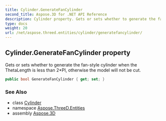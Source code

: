 ```yaml
---
title: Cylinder.GenerateFanCylinder
second_title: Aspose.3D for .NET API Reference
description: Cylinder property. Gets or sets whether to generate the fanstyle cylinder when the ThetaLength is less than 2PI otherwise the model will not be cut
type: docs
weight: 20
url: /net/aspose.threed.entities/cylinder/generatefancylinder/
---
```

## Cylinder.GenerateFanCylinder property

Gets or sets whether to generate the fan-style cylinder when the ThetaLength is less than 2*PI, otherwise the model will not be cut.

```csharp
public bool GenerateFanCylinder { get; set; }
```

### See Also

* class [Cylinder](../)
* namespace [Aspose.ThreeD.Entities](../../../aspose.threed.entities/)
* assembly [Aspose.3D](../../../)



